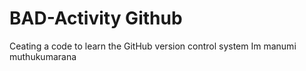 # BAD-Activity Github
 Ceating a code to learn the GitHub version control system
Im manumi muthukumarana

